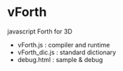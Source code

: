 # vForth
javascript Forth  for 3D

 - vForth.js : compiler and runtime
 - vForth_dic.js : standard dictionary
 - debug.html : sample & debug
 
